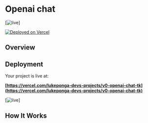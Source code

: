 # Openai chat
[![live](openaiinterface.netlify.app)] 

[![Deployed on Vercel](https://img.shields.io/badge/Deployed%20on-Vercel-black?style=for-the-badge&logo=vercel)](https://vercel.com/lukeponga-devs-projects/v0-openai-chat-tk)

## Overview


## Deployment

Your project is live at:

**[https://vercel.com/lukeponga-devs-projects/v0-openai-chat-tk](https://vercel.com/lukeponga-devs-projects/v0-openai-chat-tk)**

[![live](openaiinterface.netlify.app)] 


## How It Works

